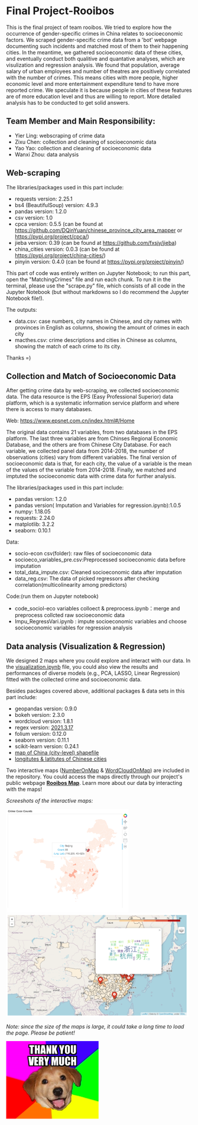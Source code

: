 # Final Project-Rooibos
This is the final project of team rooibos. We tried to explore how the occurrence of gender-specific crimes in China relates to socioeconomic factors. We scraped gender-specific crime data from a 'bot' webpage documenting such incidents and matched most of them to their happening cities. In the meantime, we gathered socioeconomic data of these cities, and eventually conduct both qualitive and quantative analyses, which are visulization and regression analysis. We found that population, average salary of urban employees and number of theatres are positively correlated with the number of crimes. This means cities with more people, higher economic level and more entertainment expenditure tend to have more reported crime. We speculate it is because people in cities of these features are of more education level and thus are willing to report. More detailed analysis has to be conducted to get solid answers.

## Team Member and Main Responsibility:
- Yier Ling: webscraping of crime data
- Zixu Chen: collection and cleaning of socioeconomic data
- Yao Yao: collection and cleaning of socioeconomic data
- Wanxi Zhou: data analysis

## Web-scraping
The libraries/packages used in this part include:
- requests version: 2.25.1
- bs4 (BeautifulSoup) version: 4.9.3
- pandas version: 1.2.0
- csv version: 1.0
- cpca version: 0.5.5 (can be found at https://github.com/DQinYuan/chinese_province_city_area_mapper or https://pypi.org/project/cpca/)
- jieba version: 0.39 (can be found at https://github.com/fxsjy/jieba)
- china_cities version: 0.0.3 (can be found at https://pypi.org/project/china-cities/)
- pinyin version: 0.4.0 (can be found at https://pypi.org/project/pinyin/)

This part of code was entirely written on Jupyter Notebook; to run this part, open the "MatchingCrimes" file and run each chunk. To run it in the terminal, please use the "scrape.py" file, which consists of all code in the Jupyter Notebook (but without markdowns so I do recommend the Jupyter Notebook file!). 

The outputs: 
- data.csv: case numbers, city names in Chinese, and city names with provinces in English as columns, showing the amount of crimes in each city
- macthes.csv: crime descriptions and cities in Chinese as columns, showing the match of each crime to its city.

Thanks =)

## Collection and Match of Socioeconomic Data
After getting crime data by web-scraping, we collected socioeconomic data. The data resource is the EPS (Easy Professional Superior) data platform, which is a systematic information service platform and where there is access to many databases. 

Web: https://www.epsnet.com.cn/index.html#/Home

The original data contains 21 variables, from two databases in the EPS platform. The last three variables are from Chinses Regional Economic Database, and the others are from Chinese City Database. For each variable, we collected panel data from 2014-2018, the number of observations (cities) vary from different variables.
The final version of socioeconomic data is that, for each city, the value of a variable is the mean of the values of the variable from 2014-2018.
Finally, we matched and imptuted the socioeconomic data with crime data for further analysis.

The libraries/packages used in this part include:
- pandas version: 1.2.0
- pandas version( Imputation and Variables for regression.ipynb):1.0.5
- numpy: 1.18.05
- requests: 2.24.0
- matplotlib: 3.2.2
- seaborn: 0.10.1

Data:
- socio-econ csv(folder): raw files of socioeconomic data
- socioeco_variables_pre.csv:Preprocessed socioeconomic data before imputation
- total_data_impute.csv: Cleaned socioeconomic data after imputation
- data_reg.csv: The data of picked regressors after checking correlation(multicolinearity among predictors)

Code:(run them on Jupyter notebook)
- code_sociol-eco variables colloect & preprocess.ipynb：merge and preprocess collcted raw socioeconomic data
- Impu_RegressVari.ipynb : impute socioeconomic variables and choose socioeconomic variables for regression analysis


## Data analysis (Visualization & Regression)

We designed 2 maps where you could explore and interact with our data. In the [visualization.ipynb](visualization.ipynb) file, you could also view the results and performances of diverse models (e.g., PCA, LASSO, Linear Regression) fitted with the collected crime and socioeconomic data.

Besides packages covered above, additional packages & data sets in this part include:
- geopandas version: 0.9.0
- bokeh version: 2.3.0
- wordcloud version: 1.8.1
- regex version: [2021.3.17](https://pypi.org/project/regex/)
- folium version: 0.12.0
- seaborn version: 0.11.1
- scikit-learn version: 0.24.1
- [map of China (city-level) shapefile](https://www.jianguoyun.com/p/DU61EH8QgsnRBxj4x7QD)
- [longitutes & latitutes of Chinese cities](https://simplemaps.com/data/cn-cities)

Two interactive maps ([NumberOnMap](docs/NumberOnMap.html) & [WordCloudOnMap](docs/WordCloudOnMap.html)) are included in the repository. You could access the maps directly through our project's public webpage [**Rooibos Map**](https://cs-ssa-w21.github.io/final-project-rooibos/). Learn more about our data by interacting with the maps!

*Screeshots of the interactive maps:*

<img src="viz_materials/screenshot1.png" alt="drawing" height="280"/> <img src="viz_materials/screenshot2.png" alt="drawing" height="280"/>

*Note: since the size of the maps is large, it could take a long time to load the page. Please be patient!*

<img src="rainbow%20pup%20saying%20thank%20you.png" alt="drawing" width="250"/>
